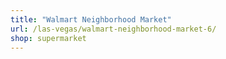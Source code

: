 ```yaml
---
title: "Walmart Neighborhood Market"
url: /las-vegas/walmart-neighborhood-market-6/
shop: supermarket
---
```

